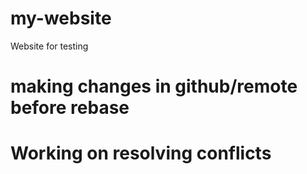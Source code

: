 # my-website
Website for testing
# making changes in github/remote before rebase
# Working on resolving conflicts
